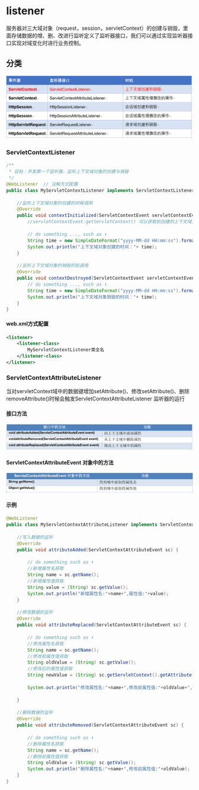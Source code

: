 # listener
服务器对三大域对象（request，session，servletContext）的创建与销毁，里面存储数据的增、删、改进行监听定义了监听器接口，我们可以通过实现监听器接口实现对域变化时进行业务控制。

## 分类
![listener+20210722104517](https://raw.githubusercontent.com/loli0con/picgo/master/images/listener%2B20210722104517.png%2B2021-07-22-10-45-19)

### ServletContextListener
```java
/**
 * 目标：开发第一个监听器，监听上下文域对象的创建与销毁
 */
@WebListener  // 注解方式配置
public class MyServletContextListener implements ServletContextListener {

    //监听上下文域对象的创建的时候调用
    @Override
    public void contextInitialized(ServletContextEvent servletContextEvent) {
        //servletContextEvent.getServletContext() 可以获取到创建的上下文域对象

        // do something ..., such as ⬇️
        String time = new SimpleDateFormat("yyyy-MM-dd HH:mm:ss").format(new Date());
        System.out.println("上下文域对象创建的时间："+ time);
    }

    //监听上下文域对象的销毁的前调用
    @Override
    public void contextDestroyed(ServletContextEvent servletContextEvent) {
        // do something ..., such as ⬇️
        String time = new SimpleDateFormat("yyyy-MM-dd HH:mm:ss").format(new Date());
        System.out.println("上下文域对象销毁的时间："+ time);
    }
}
```
#### web.xml方式配置
```xml
<listener>
    <listener-class>
        MyServletContextListener类全名
    </listener-class>
</listener>
```

### ServletContextAttributeListener
当对servletContext域中的数据键增加setAttribute()、修改setAttribute()、删除removeAttribute()时候会触发ServletContextAttributeListener 监听器的运行

#### 接口方法
![listener+20210722105235](https://raw.githubusercontent.com/loli0con/picgo/master/images/listener%2B20210722105235.png%2B2021-07-22-10-52-35)

#### ServletContextAttributeEvent 对象中的方法
![listener+20210722105324](https://raw.githubusercontent.com/loli0con/picgo/master/images/listener%2B20210722105324.png%2B2021-07-22-10-53-25)

#### 示例
```java
@WebListener
public class MyServletContextAttributeListener implements ServletContextAttributeListener {

    //写入数据的监听
    @Override
    public void attributeAdded(ServletContextAttributeEvent sc) {

        // do something such as ⬇️
        //新增属性名获取
        String name = sc.getName();
        //新增属性值获取
        String value = (String) sc.getValue();
        System.out.println("新增属性名:"+name+",属性值:"+value);
    }

    //修改数据的监听
    @Override
    public void attributeReplaced(ServletContextAttributeEvent sc) {

        // do something such as ⬇️
        //修改属性名获取
        String name = sc.getName();
        //修改前属性值获取
        String oldValue = (String) sc.getValue();
        //修改后的属性值获取
        String newValue = (String) sc.getServletContext().getAttribute(name);

        System.out.println("修改属性名:"+name+",修改前属性值:"+oldValue+",修改后属性值:"+newValue);

    }

    //删除数据的监听
    @Override
    public void attributeRemoved(ServletContextAttributeEvent sc) {

        // do something such as ⬇️
        //删除属性名获取
        String name = sc.getName();
        //删除前属性值获取
        String oldValue = (String) sc.getValue();
        System.out.println("删除属性名:"+name+",修改前属性值:"+oldValue);
    }
}
```
